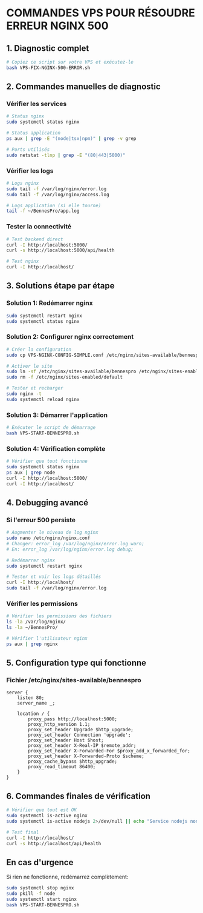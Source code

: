 # COMMANDES VPS POUR RÉSOUDRE ERREUR NGINX 500

## 1. Diagnostic complet
```bash
# Copiez ce script sur votre VPS et exécutez-le
bash VPS-FIX-NGINX-500-ERROR.sh
```

## 2. Commandes manuelles de diagnostic

### Vérifier les services
```bash
# Status nginx
sudo systemctl status nginx

# Status application
ps aux | grep -E "(node|tsx|npm)" | grep -v grep

# Ports utilisés
sudo netstat -tlnp | grep -E "(80|443|5000)"
```

### Vérifier les logs
```bash
# Logs nginx
sudo tail -f /var/log/nginx/error.log
sudo tail -f /var/log/nginx/access.log

# Logs application (si elle tourne)
tail -f ~/BennesPro/app.log
```

### Tester la connectivité
```bash
# Test backend direct
curl -I http://localhost:5000/
curl -s http://localhost:5000/api/health

# Test nginx
curl -I http://localhost/
```

## 3. Solutions étape par étape

### Solution 1: Redémarrer nginx
```bash
sudo systemctl restart nginx
sudo systemctl status nginx
```

### Solution 2: Configurer nginx correctement
```bash
# Créer la configuration
sudo cp VPS-NGINX-CONFIG-SIMPLE.conf /etc/nginx/sites-available/bennespro

# Activer le site
sudo ln -sf /etc/nginx/sites-available/bennespro /etc/nginx/sites-enabled/
sudo rm -f /etc/nginx/sites-enabled/default

# Tester et recharger
sudo nginx -t
sudo systemctl reload nginx
```

### Solution 3: Démarrer l'application
```bash
# Exécuter le script de démarrage
bash VPS-START-BENNESPRO.sh
```

### Solution 4: Vérification complète
```bash
# Vérifier que tout fonctionne
sudo systemctl status nginx
ps aux | grep node
curl -I http://localhost:5000/
curl -I http://localhost/
```

## 4. Debugging avancé

### Si l'erreur 500 persiste
```bash
# Augmenter le niveau de log nginx
sudo nano /etc/nginx/nginx.conf
# Changer: error_log /var/log/nginx/error.log warn;
# En: error_log /var/log/nginx/error.log debug;

# Redémarrer nginx
sudo systemctl restart nginx

# Tester et voir les logs détaillés
curl -I http://localhost/
sudo tail -f /var/log/nginx/error.log
```

### Vérifier les permissions
```bash
# Vérifier les permissions des fichiers
ls -la /var/log/nginx/
ls -la ~/BennesPro/

# Vérifier l'utilisateur nginx
ps aux | grep nginx
```

## 5. Configuration type qui fonctionne

### Fichier /etc/nginx/sites-available/bennespro
```nginx
server {
    listen 80;
    server_name _;
    
    location / {
        proxy_pass http://localhost:5000;
        proxy_http_version 1.1;
        proxy_set_header Upgrade $http_upgrade;
        proxy_set_header Connection 'upgrade';
        proxy_set_header Host $host;
        proxy_set_header X-Real-IP $remote_addr;
        proxy_set_header X-Forwarded-For $proxy_add_x_forwarded_for;
        proxy_set_header X-Forwarded-Proto $scheme;
        proxy_cache_bypass $http_upgrade;
        proxy_read_timeout 86400;
    }
}
```

## 6. Commandes finales de vérification
```bash
# Vérifier que tout est OK
sudo systemctl is-active nginx
sudo systemctl is-active nodejs 2>/dev/null || echo "Service nodejs non configuré"

# Test final
curl -I http://localhost/
curl -s http://localhost/api/health
```

## En cas d'urgence
Si rien ne fonctionne, redémarrez complètement:
```bash
sudo systemctl stop nginx
sudo pkill -f node
sudo systemctl start nginx
bash VPS-START-BENNESPRO.sh
```